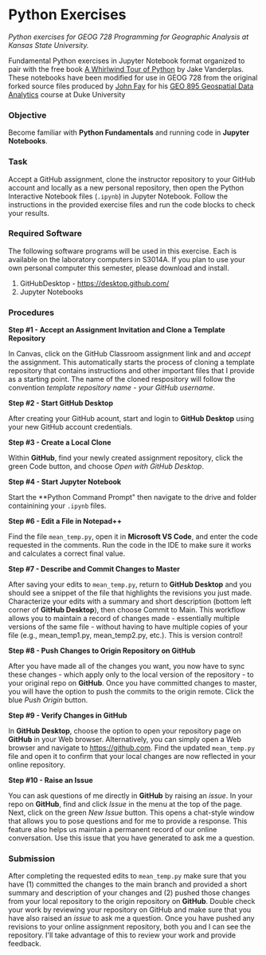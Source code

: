 # Python Exercises
*Python exercises for GEOG 728 Programming for Geographic Analysis at Kansas State University.*

Fundamental Python exercises in Jupyter Notebook format organized to pair with the free book [A Whirlwind Tour of Python](https://jakevdp.github.io/WhirlwindTourOfPython/) by Jake Vanderplas.  These notebooks have been modified for use in GEOG 728 from the original forked source files produced by [John Fay](mailto:john.fay@duke.edu) for his [GEO 895 Geospatial Data Analytics](https://env859.github.io/) course at Duke University

### Objective

Become familiar with **Python Fundamentals** and running code in **Jupyter Notebooks**.

### Task

Accept a GitHub assignment, clone the instructor repository to your GitHub account and locally as a new personal repository, then open the Python Interactive Notebook files (<code>.ipynb</code>) in Jupyter Notebook.  Follow the instructions in the provided exercise files and run the code blocks to check your results.

### Required Software

The following software programs will be used in this exercise.  Each is available on the laboratory computers in S3014A.  If you plan to use your own personal computer this semester, please download and install.
1.  GitHubDesktop - https://desktop.github.com/
2.  Jupyter Notebooks

### Procedures

**Step #1 - Accept an Assignment Invitation and Clone a Template Repository**

In Canvas, click on the GitHub Classroom assignment link and and *accept* the assignment.  This automatically starts the process of cloning a template repository that contains instructions and other important files that I provide as a starting point.  The name of the cloned respository will follow the convention *template repository name - your GitHub username*. 

**Step #2 - Start GitHub Desktop**

After creating your GitHub acount, start and login to **GitHub Desktop** using your new GitHub account credentials.

**Step #3 - Create a Local Clone**

Within **GitHub**, find your newly created assignment repository, click the green Code button, and choose *Open with GitHub Desktop*.  

**Step #4 - Start Jupyter Notebook**

Start the **Python Command Prompt" then navigate to the drive and folder containining your <code>.ipynb</code> files.

**Step #6 - Edit a File in Notepad++**

Find the file <code>mean_temp.py</code>, open it in **Microsoft VS Code**, and enter the code requested in the comments.  Run the code in the IDE to make sure it works and calculates a correct final value.

**Step #7 - Describe and Commit Changes to Master**

After saving your edits to <code>mean_temp.py</code>, return to **GitHub Desktop** and you should see a snippet of the file that highlights the revisions you just made.  Characterize your edits with a summary and short description (bottom left corner of **GitHub Desktop**), then choose Commit to Main.  This workflow allows you to maintain a record of changes made - essentially multiple versions of the same file - without having to have multiple copies of your file (e.g., mean_temp1.py, mean_temp2.py, etc.).  This is version control!

**Step #8 - Push Changes to Origin Repository on GitHub**

After you have made all of the changes you want, you now have to sync these changes - which apply only to the local version of the repository - to your original repo on **GitHub**. Once you have committed changes to master, you will have the option to push the commits to the origin remote.  Click the blue *Push Origin* button.

**Step #9 - Verify Changes in GitHub**

In **GitHub Desktop**, choose the option to open your repository page on **GitHub** in your Web browser.  Alternatively, you can simply open a Web browser and navigate to https://github.com.  Find the updated <code>mean_temp.py</code> file and open it to confirm that your local changes are now reflected in your online repository.

**Step #10 - Raise an Issue**

You can ask questions of me directly in **GitHub** by raising an *issue*.  In your repo on **GitHub**, find and click *Issue* in the menu at the top of the page.  Next, click on the green *New Issue* button.  This opens a chat-style window that allows you to pose questions and for me to provide a response.  This feature also helps us maintain a permanent record of our online conversation.  Use this issue that you have generated to ask me a question.

### Submission

After completing the requested edits to <code>mean_temp.py</code> make sure that you have (1) committed the changes to the main branch and provided a short summary and description of your changes and (2) pushed those changes from your local repository to the origin repository on **GitHub**.  Double check your work by reviewing your repository on GitHub and make sure that you have also raised an *issue* to ask me a question.  Once you have pushed any revisions to your online assignment repository, both you and I can see the repository.  I'll take advantage of this to review your work and provide feedback.
